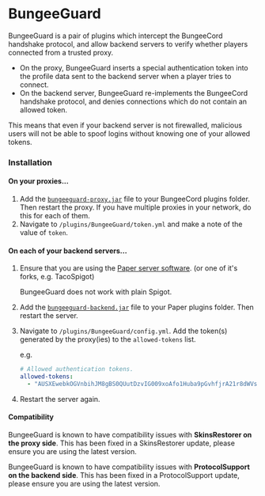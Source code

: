# BungeeGuard  
  
BungeeGuard is a pair of plugins which intercept the BungeeCord handshake protocol, and allow backend servers to verify whether players connected from a trusted proxy.  
  
* On the proxy, BungeeGuard inserts a special authentication token into the profile data sent to the backend server when a player tries to connect.  
* On the backend server, BungeeGuard re-implements the BungeeCord handshake protocol, and denies connections which do not contain an allowed token.  
  
This means that even if your backend server is not firewalled, malicious users will not be able to spoof logins without knowing one of your allowed tokens.

### Installation

#### On your proxies...

1. Add the [`bungeeguard-proxy.jar`](https://ci.lucko.me/job/BungeeGuard/lastSuccessfulBuild/artifact/bungeeguard-proxy/target/bungeeguard-proxy.jar) file to your BungeeCord plugins folder. Then restart the proxy. If you have multiple proxies in your network, do this for each of them.
2. Navigate to `/plugins/BungeeGuard/token.yml` and make a note of the value of `token`. 

#### On each of your backend servers...

1. Ensure that you are using the [Paper server software](https://papermc.io/). (or one of it's forks, e.g. TacoSpigot)

	BungeeGuard does not work with plain Spigot.
2. Add the [`bungeeguard-backend.jar`](https://ci.lucko.me/job/BungeeGuard/lastSuccessfulBuild/artifact/bungeeguard-backend/target/bungeeguard-backend.jar) file to your Paper plugins folder. Then restart the server.
3. Navigate to `/plugins/BungeeGuard/config.yml`. Add the token(s) generated by the proxy(ies) to the `allowed-tokens` list.

	e.g.
	```yml
	# Allowed authentication tokens.  
	allowed-tokens:
	  - "AUSXEwebkOGVnbihJM8gBS0QUutDzvIG009xoAfo1Huba9pGvhfjrA21r8dWVsa8"
	```
4. Restart the server again.

#### Compatibility

BungeeGuard is known to have compatibility issues with **SkinsRestorer on the proxy side**. This has been fixed in a SkinsRestorer update, please ensure you are using the latest version.

BungeeGuard is known to have compatibility issues with **ProtocolSupport on the backend side**. This has been fixed in a ProtocolSupport update, please ensure you are using the latest version.
